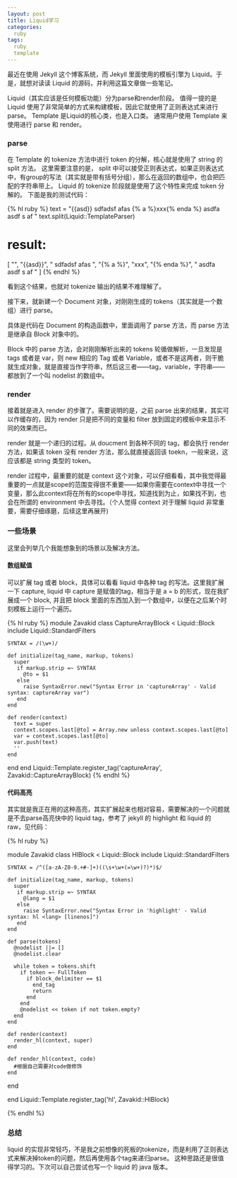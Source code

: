 ```yaml
---
layout: post
title: Liquid学习
categories:
  ruby
tags:
  ruby
  template
---
```


最近在使用 Jekyll 这个博客系统，而 Jekyll 里面使用的模板引擎为 Liquid。于是，就想对读读 Liquid 的源码，并利用这篇文章做一些笔记。

Liquid（其实应该是任何模板功能）分为parse和render阶段。
值得一提的是 Liquid 使用了非常简单的方式来构建模板，因此它就使用了正则表达式来进行 parse。
Template 是Liquid的核心类，也是入口类。
通常用户使用 Template 来使用进行 parse 和 render。

### parse
在 Template 的 tokenize 方法中进行 token 的分解，核心就是使用了 string 的 split 方法。
这里需要注意的是， split 中可以接受正则表达式，如果正则表达式中，有group的写法（其实就是带有括号分组），那么在返回的数组中，也会把匹配的字符串带上。
Liquid 的 tokenize 阶段就是使用了这个特性来完成 token 分解的。
下面是我的测试代码：

{% hl ruby %}
text = "{{asd}} sdfadsf afas {% a %}xxx{% enda %} asdfa asdf s af "
text.split(Liquid::TemplateParser)
                                               
# result:
[
"",
"{{asd}}",
" sdfadsf afas ",
"{% a %}",
"xxx",
"{% enda %}",
" asdfa asdf s af "
]
{% endhl %}


看到这个结果，也就对 tokenize 输出的结果不难理解了。

接下来，就新建一个 Document 对象，对刚刚生成的 tokens（其实就是一个数组）进行 parse。

具体是代码在 Document 的构造函数中，里面调用了 parse 方法，而 parse 方法是继承自 Block 对象中的。

Block 中的 parse 方法，会对刚刚解析出来的 tokens 轮循做解析，一旦发现是 tags 或者是 var，则 new 相应的 Tag 或者 Variable，或者不是这两者，则干脆就生成对象，就是直接当作字符串，然后这三者——tag，variable，字符串——都放到了一个叫 nodelist 的数组中。

### render

接着就是进入 render 的步骤了。需要说明的是，之前 parse 出来的结果，其实可以作缓存的，因为 render 只是把不同的变量和 filter 放到固定的模板中来显示不同的效果而已。

render 就是一个递归的过程。从 doucment 到各种不同的 tag，都会执行 render 方法，如果该 token 没有 render 方法，那么就直接返回该 toekn，一般来说，这应该都是 string 类型的 token。

render 过程中，最重要的就是 context 这个对象，可以仔细看看，其中我觉得最重要的一点就是scope的范围变得很不重要——如果你需要在context中寻找一个变量，那么此context将在所有的scope中寻找，知道找到为止，如果找不到，也会在所谓的 environment 中去寻找。（个人觉得 context 对于理解 liquid 非常重要，需要仔细琢磨，后续这里再展开)

### 一些场景
这里会列举几个我能想象到的场景以及解决方法。

#### 数组赋值
可以扩展 tag 或者 block，具体可以看看 liquid 中各种 tag 的写法。这里我扩展一下 capture, liquid 中 capture 是赋值的tag，相当于是 a = b 的形式，现在我扩展成一个 block, 并且把 block 里面的东西加入到一个数组中，以便在之后某个时刻模板上运行一个遍历。

{% hl ruby %}
module Zavakid
  class CaptureArrayBlock < Liquid::Block
    include Liquid::StandardFilters

    SYNTAX = /(\w+)/

    def initialize(tag_name, markup, tokens)
      super
       if markup.strip =~ SYNTAX
         @to = $1
       else
         raise SyntaxError.new("Syntax Error in 'captureArray' - Valid syntax: captureArray var")
       end
    end

    def render(context)
      text = super
      context.scopes.last[@to] = Array.new unless context.scopes.last[@to]
      var = context.scopes.last[@to]
      var.push(text)
      ''
    end

  end
end
Liquid::Template.register_tag('captureArray', Zavakid::CaptureArrayBlock) 
{% endhl %}

#### 代码高亮
其实就是我正在用的这种高亮，其实扩展起来也相对容易，需要解决的一个问题就是不去parse高亮快中的 liquid tag，参考了 jekyll 的 highlight 和 liquid 的 raw，见代码：

{% hl ruby %}

module Zavakid
  class HlBlock < Liquid::Block
    include Liquid::StandardFilters

    SYNTAX = /^([a-zA-Z0-9.+#-]+)((\s+\w+(=\w+)?)*)$/
  
    def initialize(tag_name, markup, tokens)
      super
       if markup.strip =~ SYNTAX
         @lang = $1
       else
         raise SyntaxError.new("Syntax Error in 'highlight' - Valid syntax: hl <lang> [linenos]")
       end
    end

    def parse(tokens)
      @nodelist ||= []
      @nodelist.clear

      while token = tokens.shift
        if token =~ FullToken
          if block_delimiter == $1
            end_tag
            return
          end
        end
        @nodelist << token if not token.empty?
      end
    end

    def render(context)
      render_hl(context, super)
    end

    def render_hl(context, code)
      #根据自己需要对code做修饰
    end

  end

end
Liquid::Template.register_tag('hl', Zavakid::HlBlock)

{% endhl %}

### 总结
liquid 的实现非常轻巧，不是我之前想像的死板的tokenize，而是利用了正则表达式来解决掉token的问题，然后再使用各个tag来递归parse。
这种思路还是很值得学习的。下次可以自己尝试也写一个 liquid 的 java 版本。 
